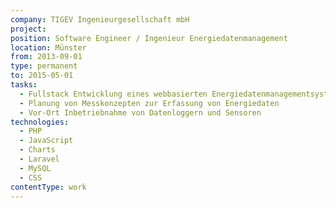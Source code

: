 ```yaml
---
company: TIGEV Ingenieurgesellschaft mbH
project: 
position: Software Engineer / Ingenieur Energiedatenmanagement
location: Münster
from: 2013-09-01
type: permanent
to: 2015-05-01
tasks:
  - Fullstack Entwicklung eines webbasierten Energiedatenmanagementsystems
  - Planung von Messkonzepten zur Erfassung von Energiedaten
  - Vor-Ort Inbetriebnahme von Datenloggern und Sensoren
technologies:
  - PHP
  - JavaScript
  - Charts
  - Laravel
  - MySQL
  - CSS
contentType: work
---
```


